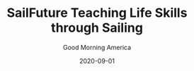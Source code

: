 ---
title: SailFuture Teaching Life Skills through Sailing
description: SailFuture Academy is a free, private school in Florida that teaches disadvantaged youth life skills including the art of sailing.
imageurl: https://res.cloudinary.com/dbhwzxw0k/image/upload/v1644883984/Sail-Future-Sailing-e1634671283165.jpg
author: Good Morning America
articlelink: https://www.goodmorningamerica.com/news/video/teaching-life-skills-sailing-80478689
authorlink: https://res.cloudinary.com/dbhwzxw0k/image/upload/v1644884581/Gma_logo.jpg
date: 2020-09-01
tags:
  - left
  - center
  - right
---